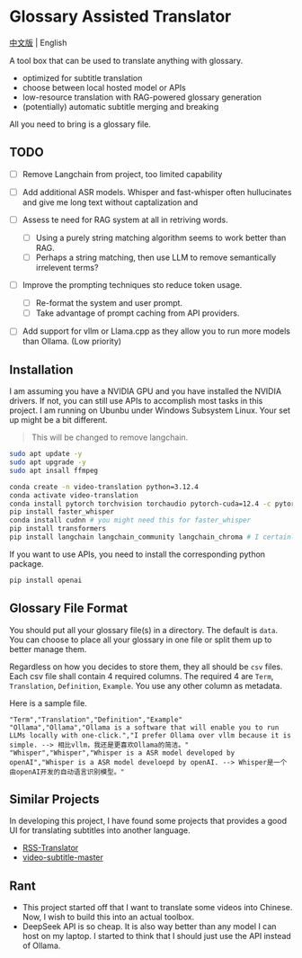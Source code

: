 # Glossary Assisted Translator

[中文版](README_zh.md) | English

A tool box that can be used to translate anything with glossary. 
- optimized for subtitle translation
- choose between local hosted model or APIs
- low-resource translation with RAG-powered glossary generation
- (potentially) automatic subtitle merging and breaking

All you need to bring is a glossary file. 

## TODO 
- [ ] Remove Langchain from project, too limited capability
- [ ] Add additional ASR models. Whisper and fast-whisper often hullucinates and give me long text without captalization and 
- [ ] Assess te need for RAG system at all in retriving words. 
  - [ ] Using a purely string matching algorithm seems to work better than RAG. 
  - [ ] Perhaps a string matching, then use LLM to remove semantically irrelevent terms?
- [ ] Improve the prompting techniques sto reduce token usage. 
  - [ ] Re-format the system and user prompt. 
  - [ ] Take advantage of prompt caching from API providers.
- [ ] Add support for vllm or Llama.cpp as they allow you to run more models than Ollama. (Low priority)


## Installation

I am assuming you have a NVIDIA GPU and you have installed the NVIDIA drivers. If not, you can still use APIs to accomplish most tasks in this project. I am running on Ubunbu under Windows Subsystem Linux. Your set up might be a bit different. 

> This will be changed to remove langchain.

```bash
sudo apt update -y 
sudo apt upgrade -y 
sudo apt insall ffmpeg

conda create -n video-translation python=3.12.4
conda activate video-translation
conda install pytorch torchvision torchaudio pytorch-cuda=12.4 -c pytorch -c nvidia
pip install faster_whisper
conda install cudnn # you might need this for faster_whisper
pip install transformers
pip install langchain langchain_community langchain_chroma # I certainly forgot some of them
```

If you want to use APIs, you need to install the corresponding python package. 

```bash
pip install openai
```

## Glossary File Format 

You should put all your glossary file(s) in a directory. The default is `data`. You can choose to place all your glossary in one file or split them up to better manage them. 

Regardless on how you decides to store them, they all should be `csv` files. Each csv file shall contain 4 required columns. The required 4 are `Term`, `Translation`, `Definition`, `Example`. You use any other column as metadata. 

Here is a sample file. 

```csv
"Term","Translation","Definition","Example"
"Ollama","Ollama","Ollama is a software that will enable you to run LLMs locally with one-click.","I prefer Ollama over vllm because it is simple. --> 相比vllm，我还是更喜欢Ollama的简洁。"
"Whisper","Whisper","Whisper is a ASR model developed by openAI","Whisper is a ASR model develoepd by openAI. --> Whisper是一个由openAI开发的自动语言识别模型。"
```

## Similar Projects 

In developing this project, I have found some projects that provides a good UI for translating subtitles into another language.
- [RSS-Translator](https://github.com/rss-translator/RSS-Translator)
- [video-subtitle-master](video-subtitle-master)

## Rant 

- This project started off that I want to translate some videos into Chinese. Now, I wish to build this into an actual toolbox.
- DeepSeek API is so cheap. It is also way better than any model I can host on my laptop. I started to think that I should just use the API instead of Ollama.

